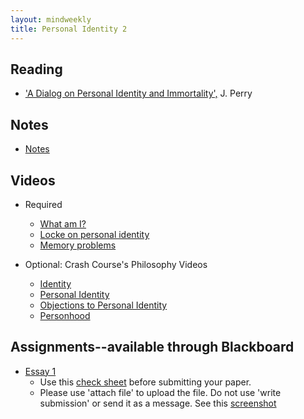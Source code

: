 ```yaml
---
layout: mindweekly
title: Personal Identity 2
---
```


## Reading
+ ['A Dialog on Personal Identity and Immortality',](http://www.humanscience.org/docs/Perry%20(1978)%20A%20Dialogue%20on%20Personal%20Identity%20and%20Immortality.pdf) J. Perry

## Notes 
+ [Notes](notes)

## Videos
+ Required
	+ [What am I?](https://www.youtube.com/watch?v=oocunV4JX4w)
	+ [Locke on personal identity](https://www.youtube.com/playlist?list=PLtKNX4SfKpzW7-RzDGW1pCDR_JTZhVAbj)
	+ [Memory problems](https://www.youtube.com/watch?v=PB2OegI6wvI) 

+ Optional: Crash Course's Philosophy Videos
	+ [Identity](https://www.youtube.com/watch?v=-TFCMK4i2lo)
	+ [Personal Identity](https://www.youtube.com/watch?v=trqDnLNRuSc)
	+ [Objections to Personal Identity](https://www.youtube.com/watch?v=17WiQ_tNld4)
	+ [Personhood](https://www.youtube.com/watch?v=GxM9BZeRrUI)

## Assignments--available through Blackboard
+ [Essay 1](essay)
	+ Use this [check sheet](/resources/check) before submitting your paper. 
	+ Please use 'attach file' to upload the file. Do not use 'write submission' or send it as a message. See this [screenshot](/resources/screenshot.png)
